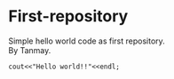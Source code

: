 # First-repository
Simple hello world code as first repository.
<br>
    By Tanmay.

    cout<<"Hello world!!"<<endl;
